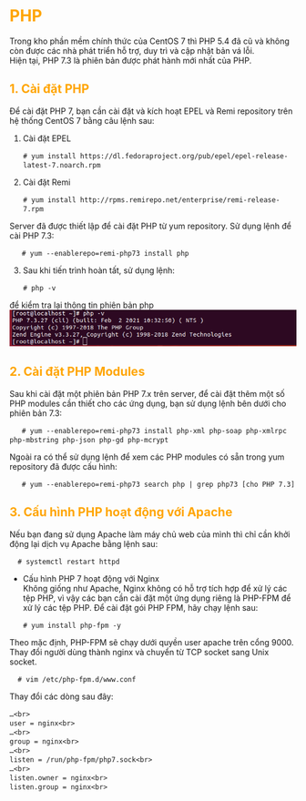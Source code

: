 <h1 style="color:orange">PHP</h1>
Trong kho phần mềm chính thức của CentOS 7 thì PHP 5.4 đã cũ và không còn được các nhà phát triển hỗ trợ, duy trì và cập nhật bản vá lỗi.<br>
Hiện tại, PHP 7.3 là phiên bản được phát hành mới nhất của PHP.
<h2 style="color:orange">1. Cài đặt PHP</h2>
Để cài đặt PHP 7, bạn cần cài đặt và kích hoạt EPEL và Remi repository trên hệ thống CentOS 7 bằng câu lệnh sau:

1. Cài đặt EPEL

       # yum install https://dl.fedoraproject.org/pub/epel/epel-release-latest-7.noarch.rpm
2. Cài đặt Remi

       # yum install http://rpms.remirepo.net/enterprise/remi-release-7.rpm
Server đã được thiết lập để cài đặt PHP từ yum repository. Sử dụng lệnh để cài PHP 7.3:

       # yum --enablerepo=remi-php73 install php
3. Sau khi tiến trình hoàn tất, sử dụng lệnh:

       # php -v
để kiểm tra lại thông tin phiên bản php
![php1](../img/php1.png)
<h2 style="color:orange">2. Cài đặt PHP Modules</h2>
Sau khi cài đặt một phiên bản PHP 7.x trên server, để cài đặt thêm một số PHP modules cần thiết cho các ứng dụng, bạn sử dụng lệnh bên dưới cho phiên bản 7.3:

       # yum --enablerepo=remi-php73 install php-xml php-soap php-xmlrpc php-mbstring php-json php-gd php-mcrypt
Ngoài ra có thể sử dụng lệnh để xem các PHP modules có sẵn trong yum repository đã được cấu hình:

       # yum --enablerepo=remi-php73 search php | grep php73 [cho PHP 7.3]
<h2 style="color:orange">3. Cấu hình PHP hoạt động với Apache</h2>
Nếu bạn đang sử dụng Apache làm máy chủ web của mình thì chỉ cần khởi động lại dịch vụ Apache bằng lệnh sau:

      # systemctl restart httpd

- Cấu hình PHP 7 hoạt động với Nginx<br>
Không giống như Apache, Nginx không có hỗ trợ tích hợp để xử lý các tệp PHP, vì vậy các bạn cần cài đặt một ứng dụng riêng là PHP-FPM để xử lý các tệp PHP. Để cài đặt gói PHP FPM, hãy chạy lệnh sau:

      # yum install php-fpm -y
Theo mặc định, PHP-FPM sẽ chạy dưới quyền user apache trên cổng 9000. Thay đổi người dùng thành nginx và chuyển từ TCP socket sang Unix socket.

      # vim /etc/php-fpm.d/www.conf

Thay đổi các dòng sau đây:

    …<br>
    user = nginx<br>
    …<br>
    group = nginx<br>
    …<br>
    listen = /run/php-fpm/php7.sock<br>
    …<br>
    listen.owner = nginx<br>
    listen.group = nginx<br>